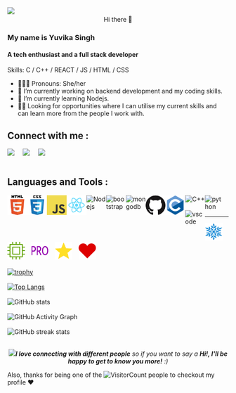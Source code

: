 <img src="https://raw.githubusercontent.com/halfrost/halfrost/master/icons/header_.png"/>
<div align='center'>
 Hi there 👋
 </div>
 
###  My name is Yuvika Singh
#### A tech enthusiast and a full stack developer


Skills: C / C++ / REACT / JS / HTML / CSS

- 🙋🏻‍♀️ Pronouns: She/her 
- 🔭 I’m currently working on backend development and my coding skills.
- 🌱 I’m currently learning Nodejs.
- 👩‍💻 Looking for opportunities where I can utilise my current skills and can learn more from the people I work with. 


## Connect with me :
<div>
<a href="https://www.linkedin.com/in/yuvika-singh-975254226/">
  <img align="left" width="35px" src="https://cdn-icons-png.flaticon.com/512/174/174857.png"  />
</a>

<a href="mailto:yuvika2010022@akgec.ac.in">
  <img align="left" width="35px" src="https://cdn-icons-png.flaticon.com/512/281/281769.png" />
</a>

<a href="https://www.instagram.com/yuvii__092/">
  <img align="left" width="35px" src="https://upload.wikimedia.org/wikipedia/commons/thumb/a/a5/Instagram_icon.png/1024px-Instagram_icon.png" />
</a>
 </div>
<br><br>

## Languages and Tools :

<img align="left" alt="HTML5" width="45px" src="https://raw.githubusercontent.com/github/explore/80688e429a7d4ef2fca1e82350fe8e3517d3494d/topics/html/html.png" />
<img align="left" alt="CSS3" width="45px" src="https://raw.githubusercontent.com/github/explore/80688e429a7d4ef2fca1e82350fe8e3517d3494d/topics/css/css.png" />
<img align="left" alt="JavaScript" width="45px" src="https://raw.githubusercontent.com/github/explore/80688e429a7d4ef2fca1e82350fe8e3517d3494d/topics/javascript/javascript.png" />
<img align="left" alt="React" width="45px" src="https://raw.githubusercontent.com/github/explore/80688e429a7d4ef2fca1e82350fe8e3517d3494d/topics/react/react.png" />
<img align="left" alt="Nodejs" width="45px" src="https://cdn-icons-png.flaticon.com/128/919/919825.png">
<img align="left" alt="bootstrap" width="45px" src="https://cdn-icons-png.flaticon.com/128/5968/5968672.png">
<img align="left" alt="mongodb" width="45px" src="https://img.icons8.com/color/2x/mongodb.png" />
<img align="left" alt="GitHub" width="45px" src="https://raw.githubusercontent.com/github/explore/78df643247d429f6cc873026c0622819ad797942/topics/github/github.png" />
<img align="left" alt="C" width="45px" src="https://raw.githubusercontent.com/devicons/devicon/master/icons/c/c-original.svg" />
<img align="left" alt="C++" width="45px" src="https://cdn-icons-png.flaticon.com/128/6132/6132222.png" />
<img align="left" alt="python" width="45px" src="https://cdn-icons-png.flaticon.com/128/5968/5968350.png" />
<img align="left" alt="vscode" width="45px" src="https://img.icons8.com/color/2x/visual-studio-code-2019.png" />
<br> <br>
<hr height='0.5px'>


<a href='https://archiveprogram.github.com/'><img src='https://raw.githubusercontent.com/acervenky/animated-github-badges/master/assets/acbadge.gif' width='40px' height='40px'></a> <a href='https://docs.github.com/en/developers'><img src='https://raw.githubusercontent.com/acervenky/animated-github-badges/master/assets/devbadge.gif' width='40px' height='40px'></a> <a href='https://github.com/pricing'><img src='https://raw.githubusercontent.com/acervenky/animated-github-badges/master/assets/pro.gif' width='40px' height='40px'></a> <a href='https://stars.github.com/'><img src='https://raw.githubusercontent.com/acervenky/animated-github-badges/master/assets/starbadge.gif' width='40px' height='40px'></a> <a href='https://docs.github.com/en/github/supporting-the-open-source-community-with-github-sponsors'><img src='https://raw.githubusercontent.com/acervenky/animated-github-badges/master/assets/sponsorbadge.gif' width='40px' height='40px'></a> 
<br>
<br>
[![trophy](https://github-profile-trophy.vercel.app/?username=yuvika09)](https://github.com/ryo-ma/github-profile-trophy)
<br><br>
[![Top Langs](https://github-readme-stats.vercel.app/api/top-langs/?username=yuvika09)](https://github.com/anuraghazra/github-readme-stats)
<br><br>
![GitHub stats](https://github-readme-stats.vercel.app/api?username=yuvika09&show_icons=true)  
<br>
![GitHub Activity Graph](https://activity-graph.herokuapp.com/graph?username=yuvika09)  
<br>
![GitHub streak stats](https://github-readme-streak-stats.herokuapp.com/?user=yuvika09)  


<div align = "center">
<br>
<img src="https://media.giphy.com/media/LnQjpWaON8nhr21vNW/giphy.gif" width="60" /><em><b>I love connecting with different people</b> so if you want to say a <b>Hi!, I'll be happy to get to know you more!</b> :)</em>
</div>



Also, thanks for being one of the ![VisitorCount](https://profile-counter.glitch.me/yuvika09/count.svg) people to checkout my profile :heart:

